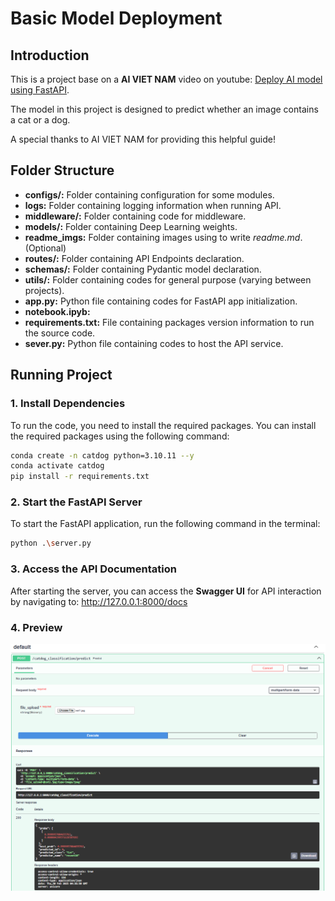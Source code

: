 # Basic Model Deployment
## Introduction
This is a project base on a **AI VIET NAM** video on youtube: [Deploy AI model using FastAPI](https://www.youtube.com/watch?v=bdyOM1hpnAE&t=12862s&ab_channel=AIVIETNAM). 

The model in this project is designed to predict whether an image contains a cat or a dog.

A special thanks to AI VIET NAM for providing this helpful guide!

## Folder Structure
- **configs/:** Folder containing configuration for some modules.
- **logs:** Folder containing logging information when running API.
- **middleware/:** Folder containing code for middleware.
- **models/:** Folder containing Deep Learning weights. 
- **readme_imgs:** Folder containing images using to write *readme.md*. (Optional)
- **routes/:** Folder containing API Endpoints declaration. 
- **schemas/:** Folder containing Pydantic model declaration.
- **utils/:** Folder containing codes for general purpose (varying between projects).
- **app.py:** Python file containing codes for FastAPI app initialization. 
- **notebook.ipyb:** 
- **requirements.txt:** File containing packages version information to run the source code.
- **sever.py:** Python file containing codes to host the API service.  

## Running Project
### 1. Install Dependencies
To run the code, you need to install the required packages. You can install the required packages using the following command:

```bash
conda create -n catdog python=3.10.11 --y
conda activate catdog
pip install -r requirements.txt
```
### 2. Start the FastAPI Server
To start the FastAPI application, run the following command in the terminal:

```bash
python .\server.py
```
### 3. Access the API Documentation
After starting the server, you can access the **Swagger UI** for API interaction by navigating to: http://127.0.0.1:8000/docs

### 4. Preview
![swagger_ui](readme_imgs/swagger_ui.png)